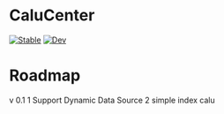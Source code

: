 # CaluCenter

[![Stable](https://img.shields.io/badge/docs-stable-blue.svg)](https://Vking.github.io/CaluCenter.jl/stable)
[![Dev](https://img.shields.io/badge/docs-dev-blue.svg)](https://Vking.github.io/CaluCenter.jl/dev)
# Roadmap
v 0.1
1 Support Dynamic Data Source
2 simple index calu